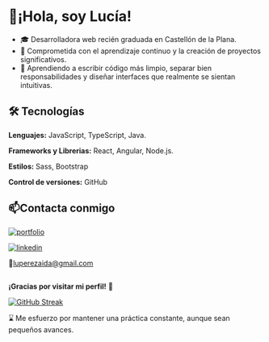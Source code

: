 #  👋¡Hola, soy Lucía!

- 🎓 Desarrolladora web recién graduada en Castellón de la Plana.
- 🎯 Comprometida con el aprendizaje continuo y la creación de proyectos significativos. 
- 🔧 Aprendiendo a escribir código más limpio, separar bien responsabilidades y diseñar interfaces que realmente se sientan intuitivas.


## 🛠 Tecnologías

**Lenguajes:** JavaScript, TypeScript, Java.

**Frameworks y Librerias:** React, Angular, Node.js.

**Estilos:** Sass, Bootstrap

**Control de versiones:** GitHub

## 📫Contacta conmigo
[![portfolio](https://img.shields.io/badge/my_portfolio-000?style=for-the-badge&logo=ko-fi&logoColor=white)](https://sites.google.com/view/luciaperezaida?usp=sharing)

[![linkedin](https://img.shields.io/badge/linkedin-0A66C2?style=for-the-badge&logo=linkedin&logoColor=white)](https://www.linkedin.com/in/lucia-pérez-aída-b02415313/)


📩luperezaida@gmail.com

## 
**¡Gracias por visitar mi perfil!** 🚀

[![GitHub Streak](https://github-readme-streak-stats.herokuapp.com?user=LuciaAida&theme=ambient-gradient&locale=es)](https://git.io/streak-stats)

⌛ Me esfuerzo por mantener una práctica constante, aunque sean pequeños avances.

